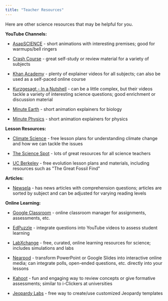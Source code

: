 ```yaml
---
title: "Teacher Resources"
---
```


Here are other science resources that may be helpful for you.

**YouTube Channels:**

- [AsapSCIENCE](https://www.youtube.com/user/AsapSCIENCE/) - short animations with interesting premises; good for warmups/bell ringers

- [Crash Course](https://www.youtube.com/user/crashcourse/) - great self-study or review material for a variety of subjects

- [Khan Academy](https://www.khanacademy.org/science) - plenty of explainer videos for all subjects; can also be used as a self-paced online course

- [Kurzgesagt - In a Nutshell](https://www.youtube.com/user/Kurzgesagt) - can be a little complex, but their videos tackle a variety of interesting science questions; good enrichment or discussion material

- [Minute Earth](https://www.youtube.com/c/minuteearth) - short animation explainers for biology

- [Minute Physics](https://www.youtube.com/user/minutephysics) - short animation explainers for physics

**Lesson Resources:**

- [Climate Science](https://climate-science.com/) - free lesson plans for understanding climate change and how we can tackle the issues

- [The Science Spot](https://www.sciencespot.net/) - lots of great resources for all science teachers

- [UC Berkeley](https://evolution.berkeley.edu/evolibrary/article/evo_01) - free evolution lesson plans and materials, including resources such as "The Great Fossil Find"

**Articles:**

- [Newsela](http://newsela.com) - has news articles with comprehension questions; articles are sorted by subject and can be adjusted for varying reading levels

**Online Learning:**

- [Google Classroom](https://classroom.google.com) - online classroom manager for assignments, assessments, etc.

- [EdPuzzle](https://edpuzzle.com/) - integrate questions into YouTube videos to assess student learning

- [LabXchange](https://www.labxchange.org/library) - free, curated, online learning resources for science; includes simulations and labs

- [Nearpod](https://nearpod.com/) - transform PowerPoint or Google Slides into interactive online media; can integrate polls, open-ended questions, etc. directly into your lessons

- [Kahoot](https://kahoot.com/schools-u/) - fun and engaging way to review concepts or give formative assessments; similar to i-Clickers at universities

- [Jeopardy Labs](https://jeopardylabs.com/) - free way to create/use customized Jeopardy templates
